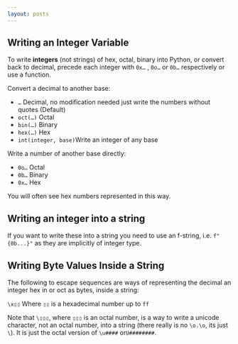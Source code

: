 ```yaml
---
layout: posts
---
```


## Writing an Integer Variable

To write **integers** (not strings) of hex, octal, binary  into Python, or convert back to decimal, precede each integer with  `0x…` , `0o…` or `0b…` respectively or use a function.

Convert a decimal to another base:

- `…` Decimal, no modification needed just write the numbers without quotes (Default)
- `oct(…)` Octal
- `bin(…)` Binary
- `hex(…)` Hex
- `int(integer, base)`Write an integer of any base

Write a number of another base directly:

- `0o…` Octal
- `0b…` Binary
- `0x…` Hex

You will often see hex numbers represented in this way.

## Writing an integer into a string

If you want to write these into a string you need to use an f-string, i.e. `f"{0b...}"` as they are implicitly of integer type.

## Writing Byte Values Inside a String

The following to escape sequences are ways of representing the decimal an integer hex in or oct as bytes, inside  a string:

`\x▯▯` Where `▯▯` is a hexadecimal number up to `ff`

Note that `\▯▯▯`, where `▯▯▯` is an octal number, is a way to write a unicode character, not an octal number, into a string (there really is no `\o.\o`, its just `\`). It is just the octal version of `\u####` or`U########`.
